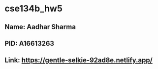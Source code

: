 # cse134b_hw5

## Name: Aadhar Sharma
## PID: A16613263
## Link: https://gentle-selkie-92ad8e.netlify.app/
